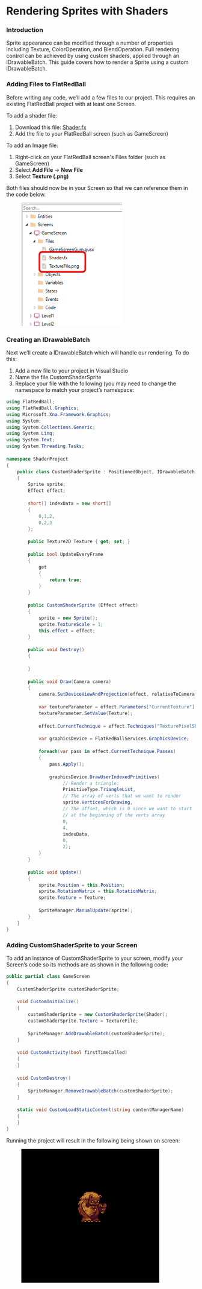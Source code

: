 # Rendering Sprites with Shaders

### Introduction

Sprite appearance can be modified through a number of properties including Texture, ColorOperation, and BlendOperation. Full rendering control can be achieved by using custom shaders, applied through an IDrawableBatch. This guide covers how to render a Sprite using a custom IDrawableBatch.

### Adding Files to FlatRedBall

Before writing any code, we’ll add a few files to our project. This requires an existing FlatRedBall project with at least one Screen.

To add a shader file:

1. Download this file: [Shader.fx](http://files.flatredball.com/content/Tutorials/Graphics/Shader.fx)
2. Add the file to your FlatRedBall screen (such as GameScreen)

To add an Image file:

1. Right-click on your FlatRedBall screen's Files folder (such as GameScreen)
2. Select **Add File** -> **New File**
3. Select **Texture (.png)**

Both files should now be in your Screen so that we can reference them in the code below.

<figure><img src="../../.gitbook/assets/image (4) (1) (1) (1) (1) (1) (1) (1) (1) (1) (1) (1) (1).png" alt=""><figcaption></figcaption></figure>

### **Creating an IDrawableBatch**

Next we’ll create a IDrawableBatch which will handle our rendering. To do this:

1. Add a new file to your project in Visual Studio
2. Name the file CustomShaderSprite
3. Replace your file with the following (you may need to change the namespace to match your project’s namespace:

```csharp
using FlatRedBall;
using FlatRedBall.Graphics;
using Microsoft.Xna.Framework.Graphics;
using System;
using System.Collections.Generic;
using System.Linq;
using System.Text;
using System.Threading.Tasks;

namespace ShaderProject
{
    public class CustomShaderSprite : PositionedObject, IDrawableBatch
    {
        Sprite sprite;
        Effect effect;

        short[] indexData = new short[]
        {
            0,1,2,
            0,2,3
        };

        public Texture2D Texture { get; set; }

        public bool UpdateEveryFrame
        {
            get
            {
                return true;
            }
        }

        public CustomShaderSprite (Effect effect)
        {
            sprite = new Sprite();
            sprite.TextureScale = 1;
            this.effect = effect;
        }

        public void Destroy()
        {

        }

        public void Draw(Camera camera)
        {
            camera.SetDeviceViewAndProjection(effect, relativeToCamera: false);

            var textureParameter = effect.Parameters["CurrentTexture"];
            textureParameter.SetValue(Texture);

            effect.CurrentTechnique = effect.Techniques["TexturePixelShader_Point"];

            var graphicsDevice = FlatRedBallServices.GraphicsDevice;

            foreach(var pass in effect.CurrentTechnique.Passes)
            {
                pass.Apply();

                graphicsDevice.DrawUserIndexedPrimitives(
                     // Render a triangle:
                     PrimitiveType.TriangleList,
                     // The array of verts that we want to render
                     sprite.VerticesForDrawing,
                     // The offset, which is 0 since we want to start 
                     // at the beginning of the verts array
                     0,
                     4,
                     indexData,
                     0,
                     2);
            }
        }

        public void Update()
        {
            sprite.Position = this.Position;
            sprite.RotationMatrix = this.RotationMatrix;
            sprite.Texture = Texture;

            SpriteManager.ManualUpdate(sprite);
        }
    }
}
```

### Adding CustomShaderSprite to your Screen

To add an instance of CustomShaderSprite to your screen, modify your Screen’s code so its methods are as shown in the following code:

```csharp
public partial class GameScreen
{
    CustomShaderSprite customShaderSprite;

    void CustomInitialize()
    {
        customShaderSprite = new CustomShaderSprite(Shader);
        customShaderSprite.Texture = TextureFile;

        SpriteManager.AddDrawableBatch(customShaderSprite);
    }

    void CustomActivity(bool firstTimeCalled)
    {
    }

    void CustomDestroy()
    {
        SpriteManager.RemoveDrawableBatch(customShaderSprite);
    }

    static void CustomLoadStaticContent(string contentManagerName)
    {
    }
}
```

Running the project will result in the following being shown on screen:

<figure><img src="../../.gitbook/assets/image (11) (1).png" alt=""><figcaption></figcaption></figure>
